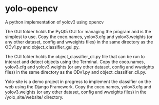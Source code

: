 # yolo-opencv
A python implementation of yolov3 using opencv

The GUI folder holds the PyQt5 GUI for managing the program and is the simplest to use. Copy the coco.names, yolov3.cfg and yolov3.weights (or any other dataset, config and wweights files) in the same directory as the ODv1.py and object_classifier_gui.py.

The CUI folder holds the object_classifier_cli.py file that can be run to interact and detect objects using the Terminal. Copy the coco.names, yolov3.cfg and yolov3.weights (or any other dataset, config and wweights files) in the same directory as the ODv1.py and object_classifier_cli.py.

Yolo-site is a demo project in progress to implement the classifier on the web using the Django Framework.  Copy the coco.names, yolov3.cfg and yolov3.weights (or any other dataset, config and wweights files) in the /yolo_site/website/ directory.

